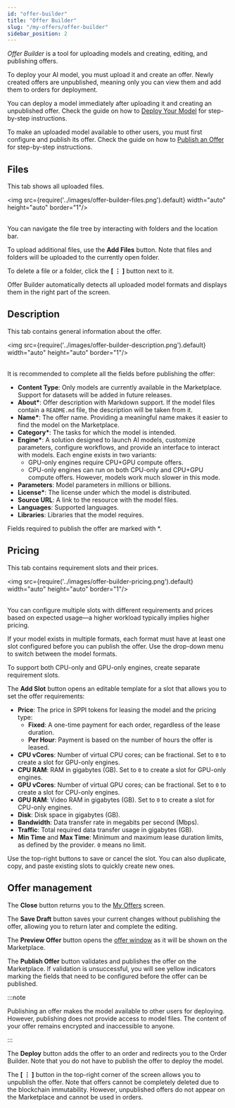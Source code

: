 ```yaml
---
id: "offer-builder"
title: "Offer Builder"
slug: "/my-offers/offer-builder"
sidebar_position: 2
---
```


_Offer Builder_ is a tool for uploading models and creating, editing, and publishing <a id="offer"><span className="dashed-underline">offers</span></a>.

To deploy your AI model, you must upload it and create an offer. Newly created offers are unpublished, meaning only you can view them and add them to orders for deployment.

You can deploy a model immediately after uploading it and creating an unpublished offer. Check the guide on how to [Deploy Your Model](/marketplace/guides/deploy-model) for step-by-step instructions.

To make an uploaded model available to other users, you must first configure and publish its offer. Check the guide on how to [Publish an Offer](/marketplace/guides/publish-offer) for step-by-step instructions.

## Files

This tab shows all uploaded files.

<img src={require('../images/offer-builder-files.png').default} width="auto" height="auto" border="1"/>
<br/>
<br/>

You can navigate the file tree by interacting with folders and the location bar.

To upload additional files, use the **Add Files** button. Note that files and folders will be uploaded to the currently open folder.

To delete a file or a folder, click the **[ ⋮ ]** button next to it.

Offer Builder automatically detects all uploaded model formats and displays them in the right part of the screen.

## Description

This tab contains general information about the offer.

<img src={require('../images/offer-builder-description.png').default} width="auto" height="auto" border="1"/>
<br/>
<br/>

 It is recommended to complete all the fields before publishing the offer:

- **Content Type**: Only models are currently available in the Marketplace. Support for datasets will be added in future releases.
- **About\***: Offer description with Markdown support. If the model files contain a `README.md` file, the description will be taken from it.
- **Name\***: The offer name. Providing a meaningful name makes it easier to find the model on the Marketplace.
- **Category\***: The tasks for which the model is intended.
- **Engine\***: A <a id="solution"><span className="dashed-underline">solution</span></a> designed to launch AI models, customize parameters, configure workflows, and provide an interface to interact with models. Each engine exists in two variants:
    + GPU-only engines require CPU+GPU <a id="compute"><span className="dashed-underline">compute</span></a> offers.
    + CPU-only engines can run on both CPU-only and CPU+GPU compute offers. However, models work much slower in this mode.
- **Parameters**: Model parameters in millions or billions.
- **License\***: The license under which the model is distributed.
- **Source URL**: A link to the resource with the model files.
- **Languages**: Supported languages.
- **Libraries**: Libraries that the model requires.

Fields required to publish the offer are marked with \*.

## Pricing

This tab contains requirement slots and their prices.

<img src={require('../images/offer-builder-pricing.png').default} width="auto" height="auto" border="1"/>
<br/>
<br/>

You can configure multiple slots with different requirements and prices based on expected usage—a higher workload typically implies higher pricing.

If your model exists in multiple formats, each format must have at least one slot configured before you can publish the offer. Use the drop-down menu to switch between the model formats.

To support both CPU-only and GPU-only engines, create separate requirement slots.

The **Add Slot** button opens an editable template for a slot that allows you to set the offer requirements:

- **Price**: The price in SPPI tokens for leasing the model and the pricing type:
    + **Fixed**: A one-time payment for each <a id="order"><span className="dashed-underline">order</span></a>, regardless of the lease duration.
    + **Per Hour**: Payment is based on the number of hours the offer is leased.
- **CPU vCores**: Number of virtual CPU cores; can be fractional. Set to `0` to create a slot for GPU-only engines.
- **CPU RAM**: RAM in gigabytes (GB). Set to `0` to create a slot for GPU-only engines.
- **GPU vCores**: Number of virtual GPU cores; can be fractional. Set to `0` to create a slot for CPU-only engines.
- **GPU RAM**: Video RAM in gigabytes (GB). Set to `0` to create a slot for CPU-only engines.
- **Disk**: Disk space in gigabytes (GB).
- **Bandwidth**: Data transfer rate in megabits per second (Mbps).
- **Traffic**: Total required data transfer usage in gigabytes (GB).
- **Min Time** and **Max Time**: Minimum and maximum lease duration limits, as defined by the provider. `0` means no limit.

Use the top-right buttons to save or cancel the slot. You can also duplicate, copy, and paste existing slots to quickly create new ones.

## Offer management

The **Close** button returns you to the [My Offers](/marketplace/my-offers) screen.

The **Save Draft** button saves your current changes without publishing the offer, allowing you to return later and complete the editing.

The **Preview Offer** button opens the [offer window](/marketplace/models/offer) as it will be shown on the Marketplace.

The **Publish Offer** button validates and publishes the offer on the Marketplace. If validation is unsuccessful, you will see yellow indicators marking the fields that need to be configured before the offer can be published.

:::note

Publishing an offer makes the model available to other users for deploying. However, publishing does not provide access to model files. The content of your offer remains encrypted and inaccessible to anyone.

:::

The **Deploy** button adds the offer to an order and redirects you to the Order Builder. Note that you do not have to publish the offer to deploy the model.

The **[ ⋮ ]** button in the top-right corner of the screen allows you to unpublish the offer. Note that offers cannot be completely deleted due to the blockchain immutability. However, unpublished offers do not appear on the Marketplace and cannot be used in orders.